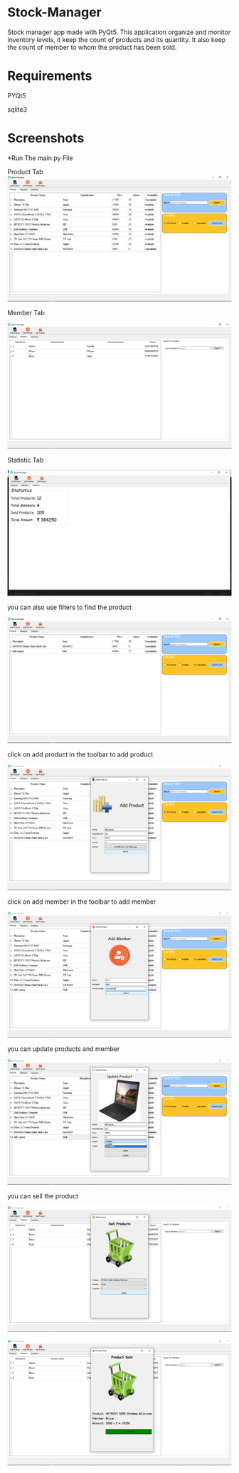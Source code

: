 # Stock-Manager
Stock manager app made with PyQt5. This application organize and monitor inventory levels, it keep the count of products and its quantity. It also keep the count of member to whom the product has been sold.
# Requirements
PYQt5

sqlite3
# Screenshots
*Run The main.py File

Product Tab
![](Screenshots/2020-05-13.png)

Member Tab

![](Screenshots/2020-05-13%20(3).png)

Statistic Tab

![](Screenshots/2020-05-13%20(8).png)

you can also use filters to find the product

![](Screenshots/2020-05-13%20(4).png)

click on add product in the toolbar to add product

![](Screenshots/2020-05-13%20(1).png)

click on add member in the toolbar to add member

![](Screenshots/2020-05-13%20(5).png)

you can update products and member

![](Screenshots/2020-05-13%20(2).png)

you can sell the product

![](Screenshots/2020-05-13%20(6).png)

![](Screenshots/2020-05-13%20(7).png)

